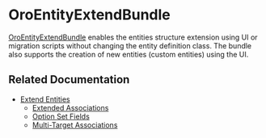 <a id="bundle-docs-platform-entity-extend-bundle"></a>

# OroEntityExtendBundle

<a href="https://github.com/oroinc/platform/tree/5.1/src/Oro/Bundle/EntityExtendBundle" target="_blank">OroEntityExtendBundle</a> enables the entities structure extension using UI or migration scripts without changing the entity definition class. The bundle also supports the creation of new entities (custom entities) using the UI.

## Related Documentation

- [Extend Entities](../../../backend/entities/extend-entities/index.md#book-entities-extended-entities)
  - [Extended Associations](../../../backend/entities/extend-entities/associations.md#book-entities-extended-entities-associations)
  - [Option Set Fields](../../../backend/entities/extend-entities/enums.md#book-entities-extended-entities-enums)
  - [Multi-Target Associations](../../../backend/entities/extend-entities/multi-target-associations.md#book-entities-extended-entities-multi-target-associations)

<!-- Frontend -->
